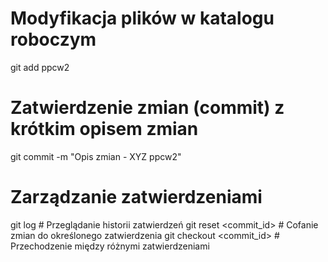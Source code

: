 # Modyfikacja plików w katalogu roboczym
git add ppcw2

# Zatwierdzenie zmian (commit) z krótkim opisem zmian
git commit -m "Opis zmian - XYZ ppcw2"

# Zarządzanie zatwierdzeniami
git log  # Przeglądanie historii zatwierdzeń
git reset <commit_id>  # Cofanie zmian do określonego zatwierdzenia
git checkout <commit_id>  # Przechodzenie między różnymi zatwierdzeniami
